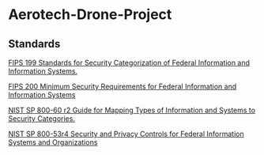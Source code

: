 # Aerotech-Drone-Project

## Standards
[FIPS 199 Standards for Security Categorization of Federal Information and Information Systems.](https://github.com/CSE4380-Spring-2025/Aerotech-Drone-Project/blob/main/Standards/nistspecialpublication800-60v1r1.pdf)

[FIPS 200 Minimum Security Requirements for Federal Information and Information Systems](https://github.com/CSE4380-Spring-2025/Aerotech-Drone-Project/blob/main/Standards/nist.fips.200.pdf)

[NIST SP 800-60 r2 Guide for Mapping Types of Information and Systems to Security Categories.](https://github.com/CSE4380-Spring-2025/Aerotech-Drone-Project/blob/main/Standards/nist.fips.199.pdf)

[NIST SP 800-53r4 Security and Privacy Controls for Federal Information Systems and Organizations](https://github.com/CSE4380-Spring-2025/Aerotech-Drone-Project/blob/main/Standards/NIST.SP.800-53r4.pdf)
